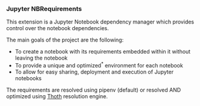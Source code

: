 <br>

### Jupyter NBRequirements

<p align="justify">

This extension is a Jupyter Notebook dependency manager which provides control over the notebook dependencies.

</p>

The main goals of the project are the following:

- To create a notebook with its requirements embedded within it without leaving the notebook
- To provide a unique and optimized<sup>*</sup> environment for each notebook
- To allow for easy sharing, deployment and execution of Jupyter notebooks

The requirements are resolved using pipenv (default) or resolved AND optimized using [Thoth](https://thoth-station.ninja/) resolution engine.
